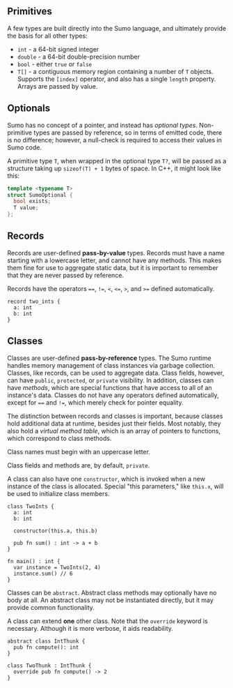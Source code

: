 ## Primitives
A few types are built directly into the Sumo language, and ultimately
provide the basis for all other types:
* `int` - a 64-bit signed integer
* `double` - a 64-bit double-precision number
* `bool` - either `true` or `false`
* `T[]` - a contiguous memory region containing a number
of `T` objects. Supports the `[index]` operator, and also
has a single `length` property. Arrays are passed by value.

## Optionals
Sumo has no concept of a pointer, and instead has *optional types*.
Non-primitive types are passed by reference, so in terms of emitted code,
there is no difference; however, a null-check is required to access their values
in Sumo code.

A primitive type `T`, when wrapped in the optional type `T?`, will be passed as a
structure taking up `sizeof(T) + 1` bytes of space. In C++, it might look like this:

```c++
template <typename T>
struct SumoOptional {
  bool exists;
  T value;
};
```

## Records
Records are user-defined **pass-by-value** types. Records
must have a name starting with a lowercase letter, and
cannot have any methods. This makes them fine for use to
aggregate static data, but it is important to remember that
they are never passed by reference.

Records have the operators `==`, `!=`, `<`, `<=`, `>`, and
`>=` defined automatically.

```sumo
record two_ints {
  a: int
  b: int
}
```

## Classes
Classes are user-defined **pass-by-reference** types.
The Sumo runtime handles memory management of class
instances via garbage collection. Classes, like records,
can be used to aggregate data. Class fields, however,
can have `public`, `protected`, or `private` visibility.
In addition, classes can have *methods*, which are special
functions that have access to all of an instance's data.
Classes do not have any operators defined automatically,
except for `==` and `!=`, which merely check for pointer
equality.

The distinction between records and classes is important,
because classes hold additional data at runtime, besides
just their fields. Most notably, they also hold a
*virtual method table*, which is an array of pointers
to functions, which correspond to class methods.

Class names must begin with an uppercase letter.

Class fields and methods are, by default, `private`.

A class can also have one `constructor`, which is invoked
when a new instance of the class is allocated. Special
"this parameters," like `this.x`, will be used to initialize
class members.

```sumo
class TwoInts {
  a: int
  b: int

  constructor(this.a, this.b)

  pub fn sum() : int -> a + b
}

fn main() : int {
  var instance = TwoInts(2, 4)
  instance.sum() // 6
}
```

Classes can be `abstract`. Abstract class methods may
optionally have no body at all. An abstract class may
not be instantiated directly, but it may provide common
functionality.

A class can extend **one** other class. Note that
the `override` keyword is necessary. Although it is
more verbose, it aids readability.

```sumo
abstract class IntThunk {
  pub fn compute(): int
}

class TwoThunk : IntThunk {
  override pub fn compute() -> 2
}
```